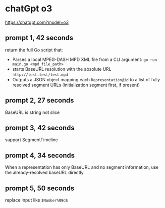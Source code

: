 # chatGpt o3

https://chatgpt.com?model=o3

## prompt 1, 42 seconds

return the full Go script that:

- Parses a local MPEG-DASH MPD XML file from a CLI argument: `go run main.go <mpd_file_path>`
- starts BaseURL resolution with the absolute URL `http://test.test/test.mpd`
- Outputs a JSON object mapping each `Representation@id` to a list of fully resolved segment URLs (initialization segment first, if present)

## prompt 2, 27 seconds

BaseURL is string not slice

## prompt 3, 42 seconds

support SegmentTimeline

## prompt 4, 34 seconds

When a representation has only BaseURL and no segment information, use the
already-resolved baseURL directly

## prompt 5, 50 seconds

replace input like `$Number%08d$`
